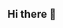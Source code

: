 ## Hi there 👋

<!--
**franck-rambonimanana/Franck-Rambonimanana** is a ✨ _special_ ✨ repository because its `README.md` (this file) appears on your GitHub profile.

## Bienvenue sur mon GitHub !

Je suis [Votre Nom], un développeur passionné avec une expertise en [vos compétences principales]. Actuellement à la recherche d'une alternance, je m'efforce d'améliorer continuellement mes compétences en [vos domaines de spécialisation].

📫 Contactez-moi : [votre email] 

-->
